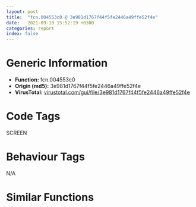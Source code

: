 ```yaml
---
layout: post
title:  "fcn.004553c0 @ 3e981d1767f44f5fe2446a49ffe52f4e"
date:   2021-09-10 15:52:19 +0300
categories: report
index: false
---
```


# Generic Information
- **Function:** fcn.004553c0
- **Origin (md5):** 3e981d1767f44f5fe2446a49ffe52f4e
- **VirusTotal:** [virustotal.com/gui/file/3e981d1767f44f5fe2446a49ffe52f4e][virustotal_ref]

# Code Tags
<span class="tag" id="SCREEN">SCREEN</span>


# Behaviour Tags
<span class="bhv-tag" id="na">N/A</span>

# Similar Functions
<script type="text/javascript" src="https://www.gstatic.com/charts/loader.js"></script>
<script type="text/javascript">

    google.charts.load('current', {'packages':['corechart']});
    google.charts.setOnLoadCallback(drawChart);

    function drawChart() {
    var data = new google.visualization.DataTable();
        data.addColumn('number', 'X');
        data.addColumn('number', 'Y');
        data.addColumn({type: 'string', role: 'tooltip', 'p': {'html': true}});
        data.addColumn({'type': 'string', 'role': 'style'});
        
        data.addRows([
    [33.33635711669922, -190.53097534179688, '<b><a href="/report/fcn.004553c0@3e981d1767f44f5fe2446a49ffe52f4e">fcn.004553c0</a><br>@3e981d1767f44f5fe2446a49ffe52f4e</b><br>sub esp, 0x14<br>push ebx<br>push ebp<br>push esi<br>mov esi, dword[sym.imp.USER32.dll_GetSystemMetrics]<br>push edi<br>mov edi, ecx<br>push 0x2e<br>call esi<br>push 0x2d<br>mov ebp, eax<br>call esi<br>push 0xa<br>mov ebx, eax<br>call esi<br>lea ecx, [ebx+ebx*4]<br>cmp eax, ecx<br>jle 0x4553f0<br>push 0xa<br>call esi<br>mov dword[esp+0x10], eax<br>jmp 0x4553f4<br>mov dword[esp+0x10], ecx<br>push 9<br>call esi<br>lea ecx, [ebp+ebp*4]<br>cmp eax, ecx<br>jle 0x455406<br>push 9<br>call esi<br>jmp 0x455408<br>mov eax, ecx<br>mov ecx, dword[esp+0x10]<br>cmp ecx, eax<br>mov dword[esp+0x10], ecx<br>jg 0x455418<br>mov dword[esp+0x10], eax<br>mov ecx, dword[edi+0x1c]<br>mov esi, dword[sym.imp.USER32.dll_GetWindowRect]<br>lea eax, [esp+0x14]<br>push eax<br>push ecx<br>call esi<br>mov edx, dword[edi+0x1c]<br>push edx<br>call dword[sym.imp.USER32.dll_GetParent]<br>push eax<br>call fcn.004b5521<br>test eax, eax<br>je 0x455449<br>lea ecx, [esp+0x14]<br>push ecx<br>mov ecx, eax<br>call fcn.004ba4ec<br>mov eax, dword[edi+0x1c]<br>lea edx, [esp+0x14]<br>push edx<br>push eax<br>call esi<br>lea ecx, [esp+0x14]<br>push ecx<br>mov ecx, edi<br>call fcn.004ba4ec<br>mov edx, dword[esp+0x20]<br>mov eax, dword[esp+0x1c]<br>mov esi, dword[esp+0x10]<br>sub edx, ebp<br>push edx<br>mov edx, dword[esp+0x1c]<br>mov ecx, eax<br>sub eax, esi<br>sub ecx, ebx<br>add ebp, edx<br>push ecx<br>sub eax, ebx<br>push ebp<br>add edi, 0x50<br>push eax<br>push edi<br>call dword[sym.imp.USER32.dll_SetRect]<br>pop edi<br>pop esi<br>pop ebp<br>pop ebx<br>add esp, 0x14<br>ret <br><eoc> ', 'point { fill-color: #e0440e; }'],
[16.050048828125, 161.49139404296875, '<b><a href="/report/fcn.00403c92@5f763449465a14d1cdb5ea67e2f984d0">fcn.00403c92</a><br>@5f763449465a14d1cdb5ea67e2f984d0</b><br>sub esp, 0x850<br>push ebx<br>push ebp<br>push esi<br>push edi<br>lea eax, [esp+0x14]<br>mov ebx, ecx<br>push eax<br>lea eax, [esp+0x1c]<br>mov dword[esp+0x28], ebx<br>push eax<br>push dword[esp+0x870]<br>call fcn.0040365b<br>mov esi, dword[esp+0x864]<br>mov byte[esp+0x13], al<br>lea eax, [esp+0x30]<br>push eax<br>push esi<br>call dword[sym.imp.USER32.dll_GetWindowRect]<br>lea eax, [esp+0x50]<br>push eax<br>push esi<br>call dword[sym.imp.USER32.dll_GetClientRect]<br>mov ecx, dword[esp+0x38]<br>sub ecx, dword[esp+0x30]<br>mov edi, dword[esp+0x3c]<br>inc ecx<br>sub edi, dword[esp+0x34]<br>mov edx, ecx<br>mov eax, dword[esp+0x58]<br>inc edi<br>mov ebp, edi<br>mov dword[esp+0x28], 0x64<br>sub ebp, dword[esp+0x5c]<br>sub edx, eax<br>cmp byte[esp+0x13], 0<br>mov dword[esp+0x2c], edx<br>je 0x403dad<br>cmp byte[esp+0x86c], 0<br>jne 0x403def<br>imul eax, dword[esp+0x18]<br>push 0x64<br>pop ebx<br>cdq <br>idiv ebx<br>mov ebx, eax<br>mov eax, dword[esp+0x5c]<br>imul eax, dword[esp+0x14]<br>add ebx, dword[esp+0x2c]<br>sub ecx, ebx<br>mov dword[esp+0x1c], ebx<br>cdq <br>idiv dword[esp+0x28]<br>add eax, ebp<br>mov dword[esp+0x20], eax<br>mov eax, ecx<br>sub edi, dword[esp+0x20]<br>cdq <br>sub eax, edx<br>mov ebx, eax<br>mov eax, edi<br>cdq <br>sub eax, edx<br>sar ebx, 1<br>mov edi, eax<br>sar edi, 1<br>add edi, dword[esp+0x34]<br>add ebx, dword[esp+0x30]<br>jns 0x403d6d<br>xor ebx, ebx<br>test edi, edi<br>jns 0x403d73<br>xor edi, edi<br>push 0xfffffffffffffff0<br>push esi<br>call dword[sym.imp.USER32.dll_GetWindowLongW]<br>shr eax, 0xa<br>not eax<br>and eax, 2<br>or eax, 0x204<br>push eax<br>push dword[esp+0x24]<br>push dword[esp+0x24]<br>push edi<br>push ebx<br>push 0<br>push esi<br>call dword[sym.imp.USER32.dll_SetWindowPos]<br>lea eax, [esp+0x30]<br>push eax<br>push esi<br>call dword[sym.imp.USER32.dll_GetWindowRect]<br>mov ebx, dword[esp+0x24]<br>cmp byte[esp+0x86c], 0<br>jne 0x403def<br>push 0x400<br>lea eax, [esp+0x64]<br>push eax<br>push esi<br>call dword[sym.imp.USER32.dll_GetWindowTextW]<br>push dword[esp+0x868]<br>lea eax, [esp+0x64]<br>mov ecx, ebx<br>push 1<br>push 0x400<br>push eax<br>push eax<br>call fcn.004036ec<br>lea eax, [esp+0x60]<br>push eax<br>push esi<br>call dword[sym.imp.USER32.dll_SetWindowTextW]<br>push 8<br>call dword[sym.imp.USER32.dll_GetSystemMetrics]<br>push 5<br>push esi<br>sub ebp, eax<br>call dword[sym.imp.USER32.dll_GetWindow]<br>mov edi, eax<br>xor ebx, ebx<br>mov dword[esp+0x1c], edi<br>jmp 0x403ee8<br>cmp ebx, 0x200<br>jge 0x403ef0<br>mov esi, 0x400<br>lea eax, [esp+0x60]<br>push esi<br>push eax<br>push edi<br>call dword[sym.imp.USER32.dll_GetWindowTextW]<br>cmp word[esp+0x60], 0<br>je 0x403e5a<br>push dword[esp+0x868]<br>mov ecx, dword[esp+0x28]<br>lea eax, [esp+0x64]<br>push 1<br>push esi<br>push eax<br>push eax<br>call fcn.004036ec<br>lea eax, [esp+0x60]<br>push eax<br>push edi<br>call dword[sym.imp.USER32.dll_SetWindowTextW]<br>cmp byte[esp+0x13], 0<br>je 0x403ed6<br>lea eax, [esp+0x40]<br>push eax<br>push edi<br>call dword[sym.imp.USER32.dll_GetWindowRect]<br>mov eax, dword[esp+0x4c]<br>mov ecx, dword[esp+0x44]<br>sub eax, ecx<br>inc eax<br>sub ecx, ebp<br>imul eax, dword[esp+0x14]<br>push 0x204<br>push 0x64<br>pop esi<br>sub ecx, dword[esp+0x38]<br>cdq <br>idiv esi<br>mov esi, dword[esp+0x44]<br>push eax<br>mov eax, dword[esp+0x50]<br>sub eax, esi<br>imul ecx, dword[esp+0x1c]<br>inc eax<br>imul eax, dword[esp+0x20]<br>cdq <br>idiv dword[esp+0x30]<br>push eax<br>push 0x64<br>mov eax, ecx<br>cdq <br>pop ecx<br>idiv ecx<br>push eax<br>mov eax, dword[esp+0x3c]<br>cdq <br>sub eax, edx<br>sar eax, 1<br>sub esi, eax<br>sub esi, dword[esp+0x40]<br>imul esi, dword[esp+0x28]<br>mov eax, esi<br>cdq <br>idiv ecx<br>push eax<br>push 0<br>push edi<br>call dword[sym.imp.USER32.dll_SetWindowPos]<br>push 2<br>push edi<br>call dword[sym.imp.USER32.dll_GetWindow]<br>mov edi, eax<br>cmp edi, dword[esp+0x1c]<br>je 0x403ef0<br>inc ebx<br>test edi, edi<br>jne 0x403e0f<br>pop edi<br>pop esi<br>pop ebp<br>pop ebx<br>add esp, 0x850<br>ret 0xc<br><eoc> ', 'null'],
[-34.903324127197266, -17.447586059570312, '<b><a href="/report/fcn.00464ae0@3e981d1767f44f5fe2446a49ffe52f4e">fcn.00464ae0</a><br>@3e981d1767f44f5fe2446a49ffe52f4e</b><br>mov eax, dword<br>push 0xffffffffffffffff<br>push 0x4c2a68<br>push eax<br>mov dword<br>sub esp, 0x34<br>push ebx<br>push ebp<br>push esi<br>mov esi, ecx<br>push edi<br>mov eax, dword[esi+0x5c]<br>mov eax, dword[eax-8]<br>test eax, eax<br>jne 0x464b16<br>mov ecx, dword[esi+0x58]<br>mov eax, dword[ecx-8]<br>test eax, eax<br>je 0x464bcd<br>push esi<br>lea ecx, [esp+0x34]<br>call fcn.004ba67e<br>lea edx, [esi+0x90]<br>lea ecx, [esp+0x30]<br>push edx<br>mov dword[esp+0x50], 0<br>call fcn.004b9f7a<br>mov ebp, dword[sym.imp.GDI32.dll_GetTextExtentPoint32A]<br>mov dword[esp+0x10], eax<br>mov eax, dword[esi+0x5c]<br>xor ebx, ebx<br>xor edi, edi<br>mov ecx, dword[eax-8]<br>test ecx, ecx<br>je 0x464b69<br>mov ecx, dword[eax-8]<br>lea edx, [esp+0x18]<br>push edx<br>push ecx<br>push eax<br>mov eax, dword[esp+0x44]<br>push eax<br>call ebp<br>mov ebx, dword[esp+0x18]<br>mov edi, dword[esp+0x1c]<br>mov ecx, dword[esi+0x58]<br>mov eax, dword[ecx-8]<br>test eax, eax<br>je 0x464b9a<br>mov eax, ecx<br>lea edx, [esp+0x18]<br>push edx<br>mov ecx, dword[eax-8]<br>push ecx<br>push eax<br>mov eax, dword[esp+0x44]<br>push eax<br>call ebp<br>mov eax, dword[esp+0x18]<br>cmp eax, ebx<br>jle 0x464b90<br>mov ebx, eax<br>mov eax, dword[esp+0x1c]<br>cmp eax, edi<br>jle 0x464b9a<br>mov edi, eax<br>mov ecx, dword[esp+0x10]<br>push ecx<br>lea ecx, [esp+0x34]<br>call fcn.004b9f7a<br>mov eax, dword[esi+0x4c]<br>mov dword[esp+0x4c], 0xffffffff<br>lea ecx, [eax+eax]<br>add edi, ecx<br>add ebx, ecx<br>lea ecx, [esp+0x30]<br>lea edx, [edi+eax*2+2]<br>mov dword[esp+0x14], edx<br>call fcn.004ba6f0<br>jmp 0x464bd1<br>mov ebx, dword[esp+0x10]<br>mov ecx, dword[esi+0x3c]<br>mov eax, 0x92492493<br>imul ecx<br>add edx, ecx<br>mov dword[esi+0x40], 7<br>sar edx, 2<br>mov eax, edx<br>shr eax, 0x1f<br>add edx, eax<br>mov eax, ecx<br>mov edi, edx<br>mov ecx, 7<br>cdq <br>idiv ecx<br>mov dword[esi+0x44], edi<br>test edx, edx<br>je 0x464c05<br>inc edi<br>mov dword[esi+0x44], edi<br>mov eax, dword[esi+0x1c]<br>lea edx, [esp+0x20]<br>push edx<br>push eax<br>call dword[sym.imp.USER32.dll_GetWindowRect]<br>mov eax, dword[esi+0x48]<br>mov edx, dword[esi+0x44]<br>mov ecx, dword[esi+0x4c]<br>imul edx, eax<br>imul eax, dword[esi+0x40]<br>mov ebp, dword[esp+0x24]<br>lea edi, [esi+0x80]<br>shl ecx, 1<br>add edx, ecx<br>add eax, ecx<br>mov ecx, dword[esp+0x20]<br>add edx, ebp<br>add eax, ecx<br>push edx<br>push eax<br>mov eax, ebp<br>push eax<br>push ecx<br>push edi<br>call dword[sym.imp.USER32.dll_SetRect]<br>mov ecx, dword[esi+0x58]<br>mov eax, dword[ecx-8]<br>test eax, eax<br>je 0x464cab<br>mov edx, dword[edi+8]<br>mov ecx, dword[edi]<br>sub edx, ecx<br>cmp ebx, edx<br>jle 0x464c68<br>mov eax, ecx<br>add eax, ebx<br>mov dword[esi+0x88], eax<br>mov eax, dword[esi+0x4c]<br>mov ebx, dword[edi+8]<br>mov edx, dword[edi]<br>lea ebp, [esi+0x70]<br>lea ecx, [eax+eax]<br>sub ebx, edx<br>mov edx, dword[esp+0x14]<br>sub ebx, ecx<br>add ecx, edx<br>push ecx<br>lea ecx, [eax+ebx]<br>push ecx<br>push eax<br>push eax<br>push ebp<br>call dword[sym.imp.USER32.dll_SetRect]<br>mov edx, dword[esi+0x4c]<br>mov eax, dword[ebp+4]<br>mov ecx, dword[ebp+0xc]<br>shl edx, 1<br>sub edx, eax<br>mov eax, dword[esi+0x8c]<br>add edx, ecx<br>add eax, edx<br>mov dword[esi+0x8c], eax<br>mov eax, dword[esi+0x5c]<br>mov ecx, dword[eax-8]<br>test ecx, ecx<br>je 0x464d1e<br>mov ecx, dword[edi+8]<br>mov edx, dword[edi]<br>sub ecx, edx<br>cmp ebx, ecx<br>jle 0x464cc8<br>add edx, ebx<br>mov dword[esi+0x88], edx<br>mov eax, dword[esi+0x4c]<br>mov ebp, dword[edi+4]<br>lea ebx, [esi+0x60]<br>lea ecx, [eax+eax]<br>mov edx, ecx<br>mov ecx, dword[edi+8]<br>sub ecx, edx<br>mov edx, dword[edi]<br>sub ecx, edx<br>mov edx, dword[edi+0xc]<br>sub edx, ebp<br>mov ebp, dword[esp+0x14]<br>add edx, eax<br>add ecx, eax<br>add edx, ebp<br>mov ebp, dword[edi+4]<br>push edx<br>mov edx, dword[edi+0xc]<br>sub edx, ebp<br>push ecx<br>push edx<br>push eax<br>push ebx<br>call dword[sym.imp.USER32.dll_SetRect]<br>mov eax, dword[esi+0x4c]<br>mov ebp, dword[ebx+4]<br>mov edx, dword[ebx+0xc]<br>mov ecx, dword[esi+0x8c]<br>shl eax, 1<br>sub eax, ebp<br>add eax, edx<br>add ecx, eax<br>mov dword[esi+0x8c], ecx<br>mov ebp, dword[sym.imp.USER32.dll_GetSystemMetrics]<br>push 1<br>call ebp<br>push 0<br>mov ebx, eax<br>call ebp<br>mov ecx, dword[esi+0x88]<br>mov ebp, dword[sym.imp.USER32.dll_OffsetRect]<br>cmp ecx, eax<br>jle 0x464d46<br>sub eax, ecx<br>push 0<br>push eax<br>push edi<br>call ebp<br>mov eax, dword[edi]<br>test eax, eax<br>jge 0x464d54<br>neg eax<br>push 0<br>push eax<br>push edi<br>call ebp<br>mov eax, dword[esi+0x8c]<br>cmp eax, ebx<br>jle 0x464d66<br>sub ebx, eax<br>push ebx<br>push 0<br>push edi<br>call ebp<br>mov eax, dword[edi+4]<br>mov edx, dword[edi+0xc]<br>mov ecx, dword[edi]<br>sub edx, eax<br>push 1<br>push edx<br>mov edx, dword[edi+8]<br>sub edx, ecx<br>push edx<br>push eax<br>push ecx<br>mov ecx, esi<br>call fcn.004b7f6f<br>mov ecx, dword[esp+0x44]<br>pop edi<br>pop esi<br>pop ebp<br>pop ebx<br>mov dword<br>add esp, 0x40<br>ret <br><eoc> ', 'null'],
[193.36451721191406, 86.6170425415039, '<b><a href="/report/fcn.004226a0@3e981d1767f44f5fe2446a49ffe52f4e">fcn.004226a0</a><br>@3e981d1767f44f5fe2446a49ffe52f4e</b><br>sub esp, 0x10<br>push ebx<br>push ebp<br>push esi<br>mov esi, ecx<br>push edi<br>lea ebp, [esi+0xd0]<br>test ebp, ebp<br>je 0x422750<br>mov eax, dword[ebp+0x1c]<br>test eax, eax<br>je 0x422750<br>mov eax, dword[esi+0x1c]<br>mov ebx, dword[sym.imp.USER32.dll_GetParent]<br>push eax<br>call ebx<br>push eax<br>call fcn.004b5521<br>mov edi, eax<br>test edi, edi<br>je 0x422750<br>mov ecx, dword[esi+0xec]<br>push ecx<br>call ebx<br>push eax<br>call fcn.004b5521<br>test eax, eax<br>je 0x4226f0<br>mov eax, dword[eax+0x1c]<br>mov ecx, dword[edi+0x1c]<br>cmp ecx, eax<br>je 0x42270b<br>mov edx, dword[esi+0xec]<br>push ecx<br>push edx<br>call dword[sym.imp.USER32.dll_SetParent]<br>push eax<br>call fcn.004b5521<br>mov ecx, dword[esi+0x1c]<br>lea eax, [esp+0x10]<br>push eax<br>push ecx<br>call dword[sym.imp.USER32.dll_GetWindowRect]<br>lea edx, [esp+0x10]<br>mov ecx, edi<br>push edx<br>call fcn.004ba4ec<br>mov eax, dword[esp+0x18]<br>mov esi, dword[esp+0x1c]<br>mov edx, dword[esp+0x14]<br>mov ecx, eax<br>add eax, 0x12<br>sub esi, edx<br>mov dword[esp+0x18], eax<br>push 1<br>sub eax, ecx<br>push esi<br>push eax<br>push edx<br>mov dword[esp+0x20], ecx<br>push ecx<br>mov ecx, ebp<br>call fcn.004b7f6f<br>pop edi<br>pop esi<br>pop ebp<br>pop ebx<br>add esp, 0x10<br>ret <br><eoc> ', 'null'],
[202.4776611328125, -98.67098236083984, '<b><a href="/report/fcn.0040b6f0@0403abd1e9e066fc89cddd5736647282">fcn.0040b6f0</a><br>@0403abd1e9e066fc89cddd5736647282</b><br>push 0xffffffffffffffff<br>push 0x40d688<br>mov eax, dword<br>push eax<br>mov dword<br>sub esp, 0x40<br>push ebx<br>mov ebx, dword[sym.imp.KERNEL32.dll_GetTickCount]<br>push ebp<br>push esi<br>push edi<br>mov esi, ecx<br>call ebx<br>push eax<br>call dword[sym.imp.MSVCRT.dll_srand]<br>mov ebp, dword[sym.imp.MSVCRT.dll_rand]<br>add esp, 4<br>lea edi, [esi+0x64]<br>call ebp<br>mov edx, eax<br>mov dword[esp+0x14], edx<br>call ebx<br>mov ecx, dword[esp+0x14]<br>add ecx, eax<br>push ecx<br>push 0x411708<br>push edi<br>call sub.MFC42.DLL_CString::Format<br>add esp, 0xc<br>lea edx, [esp+0x18]<br>mov ecx, edi<br>push 3<br>push edx<br>call sub.MFC42.DLL_CString::Right<br>push eax<br>mov ecx, edi<br>mov dword[esp+0x5c], 0<br>call fcn.0040bf64<br>lea ecx, [esp+0x18]<br>mov dword[esp+0x58], 0xffffffff<br>call fcn.0040bf10<br>mov eax, dword[edi]<br>mov ecx, esi<br>push eax<br>push 0x43c<br>call sub.MFC42.DLL_CWnd::GetDlgItem<br>mov ecx, eax<br>call sub.MFC42.DLL_CWnd::SetWindowTextA<br>mov eax, dword[edi]<br>mov bl, byte[eax]<br>call sub.MFC42.DLL_AfxGetModuleState<br>movsx eax, bl<br>add eax, 0xac<br>and eax, 0xffff<br>push eax<br>push 0xe<br>push eax<br>call sub.MFC42.DLL_AfxFindResourceHandle<br>mov ebx, dword[sym.imp.USER32.dll_LoadIconA]<br>push eax<br>call ebx<br>mov ecx, dword[esi+0x118]<br>push eax<br>push 1<br>push 0xf7<br>push ecx<br>call dword[sym.imp.USER32.dll_SendMessageA]<br>mov edx, dword[edi]<br>lea ecx, [esi+0x68]<br>mov al, byte[edx]<br>push eax<br>call sub.MFC42.DLL_CString::operator_2<br>mov ecx, dword[edi]<br>mov dl, byte[ecx+1]<br>mov byte[esp+0x13], dl<br>call sub.MFC42.DLL_AfxGetModuleState<br>movsx eax, byte[esp+0x13]<br>add eax, 0xac<br>and eax, 0xffff<br>push eax<br>push 0xe<br>push eax<br>call sub.MFC42.DLL_AfxFindResourceHandle<br>push eax<br>call ebx<br>push eax<br>mov eax, dword[esi+0xd8]<br>push 1<br>push 0xf7<br>push eax<br>call dword[sym.imp.USER32.dll_SendMessageA]<br>mov ecx, dword[edi]<br>mov dl, byte[ecx+1]<br>lea ecx, [esi+0x6c]<br>push edx<br>call sub.MFC42.DLL_CString::operator_2<br>mov eax, dword[edi]<br>mov cl, byte[eax+2]<br>mov byte[esp+0x13], cl<br>call sub.MFC42.DLL_AfxGetModuleState<br>movsx eax, byte[esp+0x13]<br>add eax, 0xac<br>and eax, 0xffff<br>push eax<br>push 0xe<br>push eax<br>call sub.MFC42.DLL_AfxFindResourceHandle<br>push eax<br>call ebx<br>mov edx, dword[esi+0x98]<br>push eax<br>push 1<br>push 0xf7<br>push edx<br>call dword[sym.imp.USER32.dll_SendMessageA]<br>mov eax, dword[edi]<br>mov cl, byte[eax+2]<br>push ecx<br>lea ecx, [esi+0x70]<br>call sub.MFC42.DLL_CString::operator_2<br>push 0x434<br>mov ecx, esi<br>call sub.MFC42.DLL_CWnd::GetDlgItem<br>mov eax, dword[eax+0x20]<br>lea edx, [esp+0x40]<br>push edx<br>push eax<br>call dword[sym.imp.USER32.dll_GetWindowRect]<br>lea ecx, [esp+0x40]<br>push ecx<br>mov ecx, esi<br>call sub.MFC42.DLL_CWnd::ScreenToClient<br>mov ecx, dword[esp+0x40]<br>mov edx, dword[esp+0x48]<br>sub edx, ecx<br>mov eax, 0x55555556<br>imul edx<br>mov eax, edx<br>mov ebx, dword[esp+0x4c]<br>shr eax, 0x1f<br>add edx, eax<br>mov dword[esp+0x1c], ecx<br>mov edi, edx<br>lea eax, [ecx+edi*2]<br>lea edx, [edi+ecx]<br>mov dword[esp+0x24], eax<br>mov eax, dword[esp+0x44]<br>mov dword[esp+0x20], edx<br>mov dword[esp+0x14], eax<br>sub ebx, eax<br>call ebp<br>cdq <br>idiv edi<br>add edx, dword[esp+0x1c]<br>mov dword[esp+0x34], edx<br>call ebp<br>cdq <br>idiv ebx<br>add edx, dword[esp+0x14]<br>mov dword[esp+0x28], edx<br>call ebp<br>cdq <br>idiv edi<br>add edx, dword[esp+0x20]<br>mov dword[esp+0x38], edx<br>call ebp<br>cdq <br>idiv ebx<br>add edx, dword[esp+0x14]<br>mov dword[esp+0x2c], edx<br>call ebp<br>cdq <br>idiv edi<br>mov ecx, dword[esp+0x24]<br>mov edi, edx<br>add edi, ecx<br>call ebp<br>cdq <br>idiv ebx<br>mov ecx, dword[esp+0x28]<br>mov eax, dword[esp+0x14]<br>push 1<br>push 0x28<br>push 0x28<br>push ecx<br>mov ecx, esi<br>mov ebx, edx<br>mov edx, dword[esp+0x44]<br>push edx<br>push 0x431<br>add ebx, eax<br>call sub.MFC42.DLL_CWnd::GetDlgItem<br>mov ecx, eax<br>call sub.MFC42.DLL_CWnd::MoveWindow<br>mov eax, dword[esp+0x2c]<br>mov ecx, dword[esp+0x38]<br>push 1<br>push 0x28<br>push 0x28<br>push eax<br>push ecx<br>push 0x3ef<br>mov ecx, esi<br>call sub.MFC42.DLL_CWnd::GetDlgItem<br>mov ecx, eax<br>call sub.MFC42.DLL_CWnd::MoveWindow<br>push 1<br>push 0x28<br>push 0x28<br>push ebx<br>push edi<br>push 0x432<br>mov ecx, esi<br>call sub.MFC42.DLL_CWnd::GetDlgItem<br>mov ecx, eax<br>call sub.MFC42.DLL_CWnd::MoveWindow<br>mov ecx, dword[esp+0x50]<br>pop edi<br>pop esi<br>pop ebp<br>pop ebx<br>mov dword<br>add esp, 0x4c<br>ret <br><eoc> ', 'null'],

        ]);

    var options = {
        title: 'Similarity Plot',
        legend: 'none',
        colors: ['#dedbd9', '#e6693e', '#ec8f6e', '#f3b49f', '#f6c7b6'],
        tooltip: {isHtml: true, trigger: 'both'},
        explorer: {
        actions: ["dragToZoom", "rightClickToReset"],
        },
        chartArea: {
        width: '80%',
        height: '80%'
        },
        width: '100%',
        height: '100%'
    };

    var chart = new google.visualization.ScatterChart(document.getElementById('chart_div'));

    chart.draw(data, options);
    }
    
</script>


<div id="chart_div" style="width: 100%px; height: 100%;"></div>

# Disassembled Code
{% highlight nasm %}

sub esp, 0x14
push ebx
push ebp
push esi
mov esi, dword[sym.imp.USER32.dll_GetSystemMetrics]
push edi
mov edi, ecx
push 0x2e
call esi
push 0x2d
mov ebp, eax
call esi
push 0xa
mov ebx, eax
call esi
lea ecx, [ebx+ebx*4]
cmp eax, ecx
jle 0x4553f0
push 0xa
call esi
mov dword[esp+0x10], eax
jmp 0x4553f4
mov dword[esp+0x10], ecx
push 9
call esi
lea ecx, [ebp+ebp*4]
cmp eax, ecx
jle 0x455406
push 9
call esi
jmp 0x455408
mov eax, ecx
mov ecx, dword[esp+0x10]
cmp ecx, eax
mov dword[esp+0x10], ecx
jg 0x455418
mov dword[esp+0x10], eax
mov ecx, dword[edi+0x1c]
mov esi, dword[sym.imp.USER32.dll_GetWindowRect]
lea eax, [esp+0x14]
push eax
push ecx
call esi
mov edx, dword[edi+0x1c]
push edx
call dword[sym.imp.USER32.dll_GetParent]
push eax
call fcn.004b5521
test eax, eax
je 0x455449
lea ecx, [esp+0x14]
push ecx
mov ecx, eax
call fcn.004ba4ec
mov eax, dword[edi+0x1c]
lea edx, [esp+0x14]
push edx
push eax
call esi
lea ecx, [esp+0x14]
push ecx
mov ecx, edi
call fcn.004ba4ec
mov edx, dword[esp+0x20]
mov eax, dword[esp+0x1c]
mov esi, dword[esp+0x10]
sub edx, ebp
push edx
mov edx, dword[esp+0x1c]
mov ecx, eax
sub eax, esi
sub ecx, ebx
add ebp, edx
push ecx
sub eax, ebx
push ebp
add edi, 0x50
push eax
push edi
call dword[sym.imp.USER32.dll_SetRect]
pop edi
pop esi
pop ebp
pop ebx
add esp, 0x14
ret

{% endhighlight %}

[virustotal_ref]: https://www.virustotal.com/gui/file/3e981d1767f44f5fe2446a49ffe52f4e